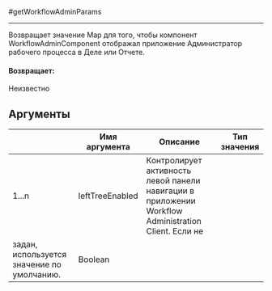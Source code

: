 #getWorkflowAdminParams

---

Возвращает значение Map для того, чтобы компонент WorkflowAdminComponent отображал приложение Администратор рабочего процесса в Деле или Отчете.

#### Возвращает:

Неизвестно

## Аргументы

|  | Имя аргумента | Описание | Тип значения |
| --- | --- | --- | --- |
| 1...n | leftTreeEnabled | Контролирует активность левой панели навигации в приложении Workflow Administration Client. Если не
задан, используется значение по умолчанию. | Boolean |

